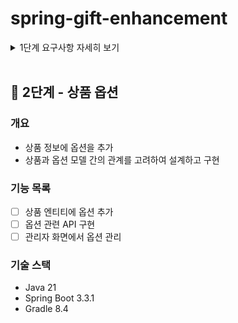# spring-gift-enhancement

<details>
<summary>1단계 요구사항 자세히 보기</summary>

## 🚀 1단계 - 상품 카테고리

### 개요
- 상품 정보에 카테고리를 추가
- 상품과 카테고리 모델 간의 관계를 고려하여 설계하고 구현

### 기능 목록
- [X] 카테고리 조회 API
- [X] 상품 엔티티와 연관관계 지정
- [X] 관리자 화면에서 카테고리 관리

</details>
<br>

## 🚀 2단계 - 상품 옵션

### 개요
- 상품 정보에 옵션을 추가
- 상품과 옵션 모델 간의 관계를 고려하여 설계하고 구현

### 기능 목록
- [ ] 상품 엔티티에 옵션 추가
- [ ] 옵션 관련 API 구현
- [ ] 관리자 화면에서 옵션 관리

### 기술 스택
- Java 21
- Spring Boot 3.3.1
- Gradle 8.4
